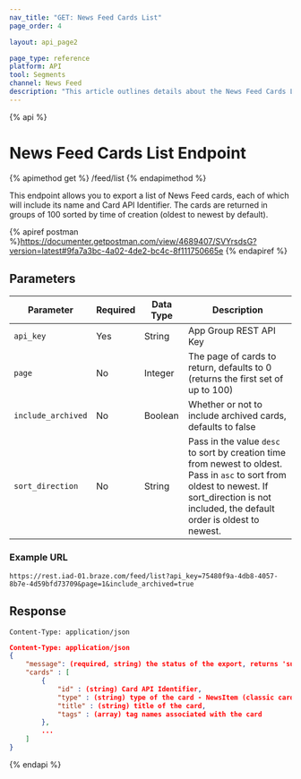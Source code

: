 ```yaml
---
nav_title: "GET: News Feed Cards List"
page_order: 4

layout: api_page2

page_type: reference
platform: API
tool: Segments
channel: News Feed
description: "This article outlines details about the News Feed Cards List Endpoint."
---
```


{% api %}

# News Feed Cards List Endpoint

{% apimethod get %}
/feed/list
{% endapimethod %}

This endpoint allows you to export a list of News Feed cards, each of which will include its name and Card API Identifier. The cards are returned in groups of 100 sorted by time of creation (oldest to newest by default).

{% apiref postman %}https://documenter.getpostman.com/view/4689407/SVYrsdsG?version=latest#9fa7a3bc-4a02-4de2-bc4c-8f111750665e {% endapiref %}

## Parameters

| Parameter | Required | Data Type | Description |
| --------- | -------- | --------- | ----------- |
| `api_key` | Yes | String    | App Group REST API Key |
| `page` | No | Integer   | The page of cards to return, defaults to 0 (returns the first set of up to 100) |
| `include_archived` | No | Boolean   | Whether or not to include archived cards, defaults to false |
| `sort_direction`   | No | String    | Pass in the value `desc` to sort by creation time from newest to oldest. Pass in `asc` to sort from oldest to newest. If sort_direction is not included, the default order is oldest to newest. |

### Example URL
`https://rest.iad-01.braze.com/feed/list?api_key=75480f9a-4db8-4057-8b7e-4d59bfd73709&page=1&include_archived=true`

## Response

`Content-Type: application/json`

```json
Content-Type: application/json
{
    "message": (required, string) the status of the export, returns 'success' when completed without errors,
    "cards" : [
        {
            "id" : (string) Card API Identifier,
            "type" : (string) type of the card - NewsItem (classic cards), CaptionedImage, Banner or DevPick (cross-promotional cards),
            "title" : (string) title of the card,
            "tags" : (array) tag names associated with the card
        },
        ...
    ]
}
```

{% endapi %}
